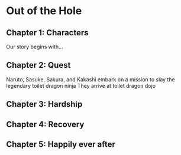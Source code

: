 # Out of the Hole

## Chapter 1: Characters

Our story begins with...


## Chapter 2: Quest
Naruto, Sasuke, Sakura, and Kakashi embark on a mission to slay the legendary toilet dragon ninja
They arrive at toilet dragon dojo

## Chapter 3: Hardship


## Chapter 4: Recovery


## Chapter 5: Happily ever after

